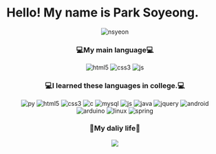 # Hello! My name is Park Soyeong.

<p align="center"><img align="center" src="https://github-readme-stats.vercel.app/api?username=nsyeon&show_icons=true&theme=dark" alt="nsyeon"/></p>

### <p align="center">💻My main language💻</p> 

<p align="center">
  <img alt="html5" src ="https://img.shields.io/badge/HTML5-E34F26.svg?&style=for-the-badge&logo=HTML5&logoColor=white"/>
  <img alt="css3" src ="https://img.shields.io/badge/CSS3-1572B6.svg?&style=for-the-badge&logo=CSS3&logoColor=white"/>
  <img alt="js" src ="https://img.shields.io/badge/JavaScript-F7DF1E.svg?&style=for-the-badge&logo=JavaScript&logoColor=white"/>

### <p align="center">💻I learned these languages in college.💻</p> 

<p align="center">
  <img alt="py" src ="https://img.shields.io/badge/Python-3776AB.svg?&style=for-the-badge&logo=Python&logoColor=white"/>
  <img alt="html5" src ="https://img.shields.io/badge/HTML5-E34F26.svg?&style=for-the-badge&logo=HTML5&logoColor=white"/>
  <img alt="css3" src ="https://img.shields.io/badge/CSS3-1572B6.svg?&style=for-the-badge&logo=CSS3&logoColor=white"/>
  <img alt="c" src ="https://img.shields.io/badge/C-A8B9CC.svg?&style=for-the-badge&logo=C&logoColor=white"/>
  <img alt="mysql" src ="https://img.shields.io/badge/MySql-4479A1.svg?&style=for-the-badge&logo=MySql&logoColor=white"/>
  <img alt="js" src ="https://img.shields.io/badge/JavaScript-F7DF1E.svg?&style=for-the-badge&logo=JavaScript&logoColor=white"/>
  <img alt="java" src ="https://img.shields.io/badge/Java-007396.svg?&style=for-the-badge&logo=Java&logoColor=white"/>
  <img alt="jquery" src ="https://img.shields.io/badge/Jquery-0769AD.svg?&style=for-the-badge&logo=Jquery&logoColor=white"/>
  <img alt="android" src ="https://img.shields.io/badge/Android-3DDC84.svg?&style=for-the-badge&logo=Android&logoColor=white"/>
  <img alt="arduino" src ="https://img.shields.io/badge/Arduino-00979D.svg?&style=for-the-badge&logo=Arduino&logoColor=white"/>
  <img alt="linux" src ="https://img.shields.io/badge/Linux-FCC624.svg?&style=for-the-badge&logo=Linux&logoColor=white"/>
  <img alt="spring" src ="https://img.shields.io/badge/Spring-6DB33F.svg?&style=for-the-badge&logo=Spring&logoColor=white"/>
</p>


### <p align="center">🌹My daliy life🌹</p>
<p align="center">
<a href="https://www.instagram.com/nayeon__3.z.8/"><img src="https://img.shields.io/badge/Instagram-E4405F?style=flat square&logo=Instagram&logoColor=white&link=https://www.instagram.com/nayeon__3.z.8/"/></a>
</p>
